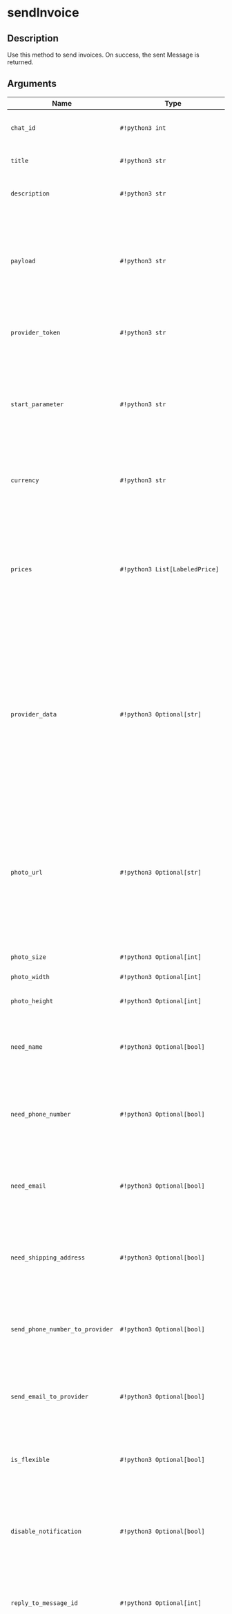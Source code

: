 # sendInvoice

## Description

Use this method to send invoices. On success, the sent Message is returned.


## Arguments

| Name | Type | Description |
| - | - | - |
| `chat_id` | `#!python3 int` | Unique identifier for the target private chat |
| `title` | `#!python3 str` | Product name, 1-32 characters |
| `description` | `#!python3 str` | Product description, 1-255 characters |
| `payload` | `#!python3 str` | Bot-defined invoice payload, 1-128 bytes. This will not be displayed to the user, use for your internal processes. |
| `provider_token` | `#!python3 str` | Payments provider token, obtained via Botfather |
| `start_parameter` | `#!python3 str` | Unique deep-linking parameter that can be used to generate this invoice when used as a start parameter |
| `currency` | `#!python3 str` | Three-letter ISO 4217 currency code, see more on currencies |
| `prices` | `#!python3 List[LabeledPrice]` | Price breakdown, a JSON-serialized list of components (e.g. product price, tax, discount, delivery cost, delivery tax, bonus, etc.) |
| `provider_data` | `#!python3 Optional[str]` | Optional. JSON-encoded data about the invoice, which will be shared with the payment provider. A detailed description of required fields should be provided by the payment provider. |
| `photo_url` | `#!python3 Optional[str]` | Optional. URL of the product photo for the invoice. Can be a photo of the goods or a marketing image for a service. People like it better when they see what they are paying for. |
| `photo_size` | `#!python3 Optional[int]` | Optional. Photo size |
| `photo_width` | `#!python3 Optional[int]` | Optional. Photo width |
| `photo_height` | `#!python3 Optional[int]` | Optional. Photo height |
| `need_name` | `#!python3 Optional[bool]` | Optional. Pass True, if you require the user's full name to complete the order |
| `need_phone_number` | `#!python3 Optional[bool]` | Optional. Pass True, if you require the user's phone number to complete the order |
| `need_email` | `#!python3 Optional[bool]` | Optional. Pass True, if you require the user's email address to complete the order |
| `need_shipping_address` | `#!python3 Optional[bool]` | Optional. Pass True, if you require the user's shipping address to complete the order |
| `send_phone_number_to_provider` | `#!python3 Optional[bool]` | Optional. Pass True, if user's phone number should be sent to provider |
| `send_email_to_provider` | `#!python3 Optional[bool]` | Optional. Pass True, if user's email address should be sent to provider |
| `is_flexible` | `#!python3 Optional[bool]` | Optional. Pass True, if the final price depends on the shipping method |
| `disable_notification` | `#!python3 Optional[bool]` | Optional. Sends the message silently. Users will receive a notification with no sound. |
| `reply_to_message_id` | `#!python3 Optional[int]` | Optional. If the message is a reply, ID of the original message |
| `reply_markup` | `#!python3 Optional[InlineKeyboardMarkup]` | Optional. A JSON-serialized object for an inline keyboard. If empty, one 'Pay total price' button will be shown. If not empty, the first button must be a Pay button. |



## Response

Type: `#!python3 Message`

Description: On success, the sent Message is returned.


## Usage

### As bot method

```python3
result: Message = await bot.send_invoice(...)
```

### Method as object

Imports:

- `from aiogram.methods import SendInvoice`
- `from aiogram.api.methods import SendInvoice`
- `from aiogram.api.methods.send_invoice import SendInvoice`

#### In handlers with current bot
```python3
result: Message = await SendInvoice(...)
```

#### With specific bot
```python3
result: Message = await bot(SendInvoice(...))
```
#### As reply into Webhook in handler
```python3
return SendInvoice(...)
```


## Related pages:

- [Official documentation](https://core.telegram.org/bots/api#sendinvoice)
- [aiogram.types.InlineKeyboardMarkup](../types/inline_keyboard_markup.md)
- [aiogram.types.LabeledPrice](../types/labeled_price.md)
- [aiogram.types.Message](../types/message.md)
